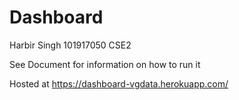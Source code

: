 # Dashboard


Harbir Singh
101917050
CSE2

See Document for information on how to run it

Hosted at https://dashboard-vgdata.herokuapp.com/
